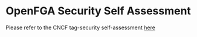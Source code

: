 # OpenFGA Security Self Assessment

Please refer to the CNCF tag-security self-assessment [here](https://github.com/cncf/tag-security/blob/main/assessments/projects/openfga/self-assessment.md)
